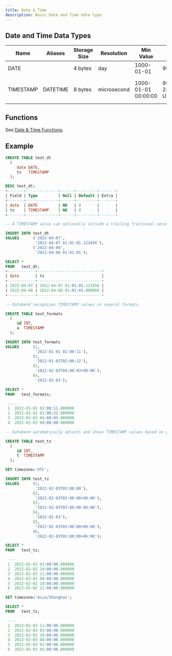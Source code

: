 ```yaml
---
title: Date & Time
description: Basic Date and Time data type.
---
```


## Date and Time Data Types

| Name      | Aliases  | Storage Size | Resolution  | Min Value           | Max Value                      | Description                                                             |
| --------- | -------- | ------------ | ----------- | ------------------- | ------------------------------ | ----------------------------------------------------------------------- |
| DATE      |          | 4 bytes      | day         | 1000-01-01          | 9999-12-31                     | YYYY-MM-DD                                                              |
| TIMESTAMP | DATETIME | 8 bytes      | microsecond | 1000-01-01 00:00:00 | 9999-12-31 23:59:59.999999 UTC | YYYY-MM-DD hh:mm:ss[.fraction], up to microseconds (6 digits) precision |

## Functions

See [Date & Time Functions](/doc/reference/functions/datetime-functions).

## Example

```sql
CREATE TABLE test_dt
  (
     date DATE,
     ts   TIMESTAMP
  );

DESC test_dt;
+-------+--------------+------+---------+-------+
| Field | Type         | Null | Default | Extra |
+-------+--------------+------+---------+-------+
| date  | DATE         | NO   | 0       |       |
| ts    | TIMESTAMP    | NO   | 0       |       |
+-------+--------------+------+---------+-------+

-- A TIMESTAMP value can optionally include a trailing fractional seconds part in up to microseconds (6 digits) precision.

INSERT INTO test_dt
VALUES      ('2022-04-07',
             '2022-04-07 01:01:01.123456'),
            ('2022-04-08',
             '2022-04-08 01:01:01');

SELECT *
FROM   test_dt;
+------------+----------------------------+
| date       | ts                         |
+------------+----------------------------+
| 2022-04-07 | 2022-04-07 01:01:01.123456 |
| 2022-04-08 | 2022-04-08 01:01:01.000000 |
+------------+----------------------------+

-- Databend recognizes TIMESTAMP values in several formats.

CREATE TABLE test_formats
  (
     id INT,
     a  TIMESTAMP
  );

INSERT INTO test_formats
VALUES      (1,
             '2022-01-01 02:00:11'),
            (2,
             '2022-01-02T02:00:22'),
            (3,
             '2022-02-02T04:00:03+00:00'),
            (4,
             '2022-02-03');

SELECT *
FROM   test_formats;

 ----
 1  2022-01-01 02:00:11.000000
 2  2022-01-02 02:00:22.000000
 3  2022-02-02 04:00:03.000000
 4  2022-02-03 00:00:00.000000

-- Databend automatically adjusts and shows TIMESTAMP values based on your current timezone.

CREATE TABLE test_tz
  (
     id INT,
     t  TIMESTAMP
  );

SET timezone='UTC';

INSERT INTO test_tz
VALUES      (1,
             '2022-02-03T03:00:00'),
            (2,
             '2022-02-03T03:00:00+08:00'),
            (3,
             '2022-02-03T03:00:00-08:00'),
            (4,
             '2022-02-03'),
            (5,
             '2022-02-03T03:00:00+09:00'),
            (6,
             '2022-02-03T03:00:00+06:00');

SELECT *
FROM   test_tz;

 ----
 1  2022-02-03 03:00:00.000000
 2  2022-02-02 19:00:00.000000
 3  2022-02-03 11:00:00.000000
 4  2022-02-03 00:00:00.000000
 5  2022-02-02 18:00:00.000000
 6  2022-02-02 21:00:00.000000

SET timezone='Asia/Shanghai';

SELECT *
FROM   test_tz;

 ----
 1  2022-02-03 11:00:00.000000
 2  2022-02-03 03:00:00.000000
 3  2022-02-03 19:00:00.000000
 4  2022-02-03 08:00:00.000000
 5  2022-02-03 02:00:00.000000
 6  2022-02-03 05:00:00.000000
```

